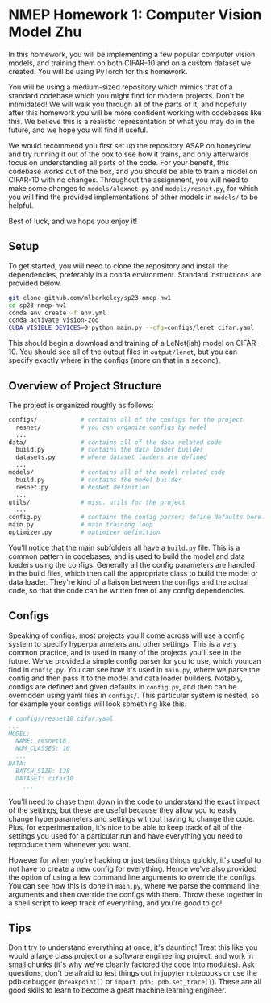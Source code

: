 # NMEP Homework 1: Computer Vision Model Zhu

In this homework, you will be implementing a few popular computer vision models, and training them on both CIFAR-10 and on a custom dataset we created. You will be using PyTorch for this homework.

You will be using a medium-sized repository which mimics that of a standard codebase which you might find for modern projects. 
Don't be intimidated!
We will walk you through all of the parts of it, and hopefully after this homework you will be more confident working with codebases like this. We believe this is a realistic representation of what you may do in the future, and we hope you will find it useful.

We would recommend you first set up the repository ASAP on honeydew and try running it out of the box to see how it trains, and only afterwards focus on understanding all parts of the code. 
For your benefit, this codebase works out of the box, and you should be able to train a model on CIFAR-10 with no changes. Throughout the assignment, you will need to make some changes to `models/alexnet.py` and `models/resnet.py`, for which you will find the provided implementations of other models in `models/` to be helpful.

Best of luck, and we hope you enjoy it!

## Setup 

To get started, you will need to clone the repository and install the dependencies, preferably in a conda environment. Standard instructions are provided below.

```bash
git clone github.com/mlberkeley/sp23-nmep-hw1
cd sp23-nmep-hw1
conda env create -f env.yml
conda activate vision-zoo
CUDA_VISIBLE_DEVICES=0 python main.py --cfg=configs/lenet_cifar.yaml
```

This should begin a download and training of a LeNet(ish) model on CIFAR-10. You should see all of the output files in ```output/lenet```, but you can specify exactly where in the configs (more on that in a second).

## Overview of Project Structure

The project is organized roughly as follows:

```bash
configs/            # contains all of the configs for the project
  resnet/           # you can organize configs by model
  ...
data/               # contains all of the data related code
  build.py          # contains the data loader builder
  datasets.py       # where dataset loaders are defined
  ...
models/             # contains all of the model related code
  build.py          # contains the model builder
  resnet.py         # ResNet definition
  ...
utils/              # misc. utils for the project
  ... 
config.py           # contains the config parser; define defaults here!!
main.py             # main training loop
optimizer.py        # optimizer definition
```

You'll notice that the main subfolders all have a ```build.py``` file. This is a common pattern in codebases, and is used to build the model and data loaders using the configs. Generally all the config parameters are handled in the build files, which then call the appropriate class to build the model or data loader. They're kind of a liaison between the configs and the actual code, so that the code can be written free of any config dependencies.

## Configs

Speaking of configs, most projects you'll come across will use a config system to specify hyperparameters and other settings. This is a very common practice, and is used in many of the projects you'll see in the future. We've provided a simple config parser for you to use, which you can find in ```config.py```. You can see how it's used in ```main.py```, where we parse the config and then pass it to the model and data loader builders. Notably, configs are defined and given defaults in ```config.py```, and then can be overridden using yaml files in ```configs/```. This particular system is nested, so for example your configs will look something like this. 

```yaml
# configs/resnet18_cifar.yaml
...
MODEL:
  NAME: resnet18
  NUM_CLASSES: 10
  ...
DATA:
  BATCH_SIZE: 128
  DATASET: cifar10
    ...
```

You'll need to chase them down in the code to understand the exact impact of the settings, but these are useful because they allow you to easily change hyperparameters and settings without having to change the code.
Plus, for experimentation, it's nice to be able to keep track of all of the settings you used for a particular run and have everything you need to reproduce them whenever you want.

However for when you're hacking or just testing things quickly, it's useful to not have to create a new config for everything. Hence we've also provided the option of using a few command line arguments to override the configs. You can see how this is done in ```main.py```, where we parse the command line arguments and then override the configs with them. Throw these together in a shell script to keep track of everything, and you're good to go!

## Tips

Don't try to understand everything at once, it's daunting! Treat this like you would a large class project or a software engineering project, and work in small chunks (it's why we've cleanly factored the code into modules). Ask questions, don't be afraid to test things out in jupyter notebooks or use the pdb debugger (```breakpoint()``` or ```import pdb; pdb.set_trace()```). These are all good skills to learn to become a great machine learning engineer.

